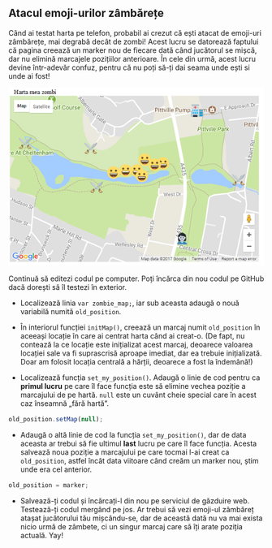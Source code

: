 ## Atacul emoji-urilor zâmbărețe

Când ai testat harta pe telefon, probabil ai crezut că ești atacat de emoji-uri zâmbărețe, mai degrabă decât de zombi! Acest lucru se datorează faptului că pagina creează un marker nou de fiecare dată când jucătorul se mișcă, dar nu elimină marcajele pozițiilor anterioare. În cele din urmă, acest lucru devine într-adevăr confuz, pentru că nu poți să-ți dai seama unde ești si unde ai fost!

![Atacul emoji-urilor zâmbărețe](images/attack-smileys.png)

Continuă să editezi codul pe computer. Poți încărca din nou codul pe GitHub dacă dorești să îl testezi în exterior.

+ Localizează linia `var zombie_map;`, iar sub aceasta adaugă o nouă variabilă numită `old_position`.

+ În interiorul funcției `initMap()`, creează un marcaj numit `old_position` în aceeași locație în care ai centrat harta când ai creat-o. (De fapt, nu contează la ce locație este inițializat acest marcaj, deoarece valoarea locației sale va fi suprascrisă aproape imediat, dar ea trebuie inițializată. Doar am folosit locația centrală a hărții, deoarece a fost la îndemână!)

+ Localizează funcția `set_my_position()`. Adaugă o linie de cod pentru ca **primul lucru** pe care îl face funcția este să elimine vechea poziție a marcajului de pe hartă. `null` este un cuvânt cheie special care în acest caz înseamnă „fără hartă”.

```JavaScript
old_position.setMap(null);
```

+ Adaugă o altă linie de cod la funcția `set_my_position()`, dar de data aceasta ar trebui să fie ultimul **last** lucru pe care îl face funcția. Acesta salvează noua poziție a marcajului pe care tocmai l-ai creat ca `old_position`, astfel încât data viitoare când creăm un marker nou, știm unde era cel anterior.

```JavaScript
old_position = marker;
```

+ Salvează-ți codul și încărcați-l din nou pe serviciul de găzduire web. Testează-ți codul mergând pe jos. Ar trebui să vezi emoji-ul zâmbăreț atașat jucătorului tău mișcându-se, dar de această dată nu va mai exista nicio urmă de zâmbete, ci un singur marcaj care să îți arate poziția actuală. Yay!